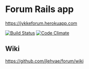 # Forum Rails app

https://jykkeforum.herokuapp.com

[![Build Status](https://travis-ci.org/jlehvae/forum.png)](https://travis-ci.org/jlehvae/forum)
[![Code Climate](https://codeclimate.com/github/jlehvae/forum.png)](https://codeclimate.com/github/jlehvae/forum)

## Wiki

https://github.com/jlehvae/forum/wiki

